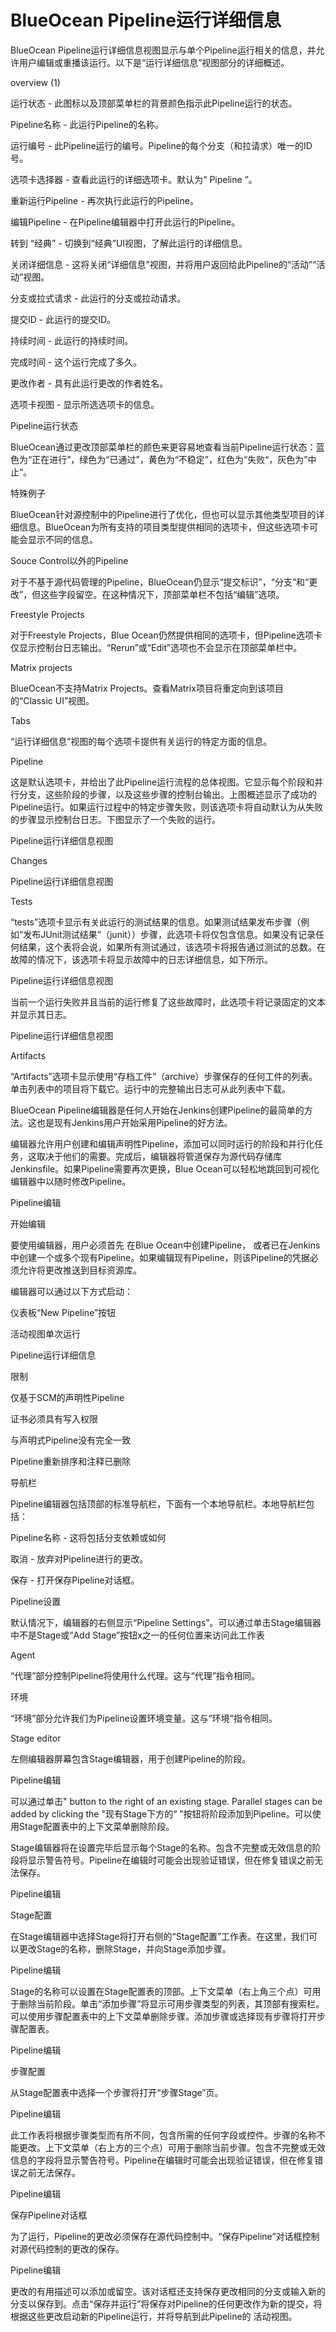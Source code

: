 # BlueOcean Pipeline运行详细信息

BlueOcean Pipeline运行详细信息视图显示与单个Pipeline运行相关的信息，并允许用户编辑或重播该运行。以下是“运行详细信息”视图部分的详细概述。

overview \(1\)

运行状态 - 此图标以及顶部菜单栏的背景颜色指示此Pipeline运行的状态。

Pipeline名称 - 此运行Pipeline的名称。

运行编号 - 此Pipeline运行的编号。Pipeline的每个分支（和拉请求）唯一的ID号。

选项卡选择器 - 查看此运行的详细选项卡。默认为“ Pipeline ”。

重新运行Pipeline - 再次执行此运行的Pipeline。

编辑Pipeline - 在Pipeline编辑器中打开此运行的Pipeline。

转到 “经典” - 切换到“经典”UI视图，了解此运行的详细信息。

关闭详细信息 - 这将关闭“详细信息”视图，并将用户返回给此Pipeline的“活动”“活动”视图。

分支或拉式请求 - 此运行的分支或拉动请求。

提交ID - 此运行的提交ID。

持续时间 - 此运行的持续时间。

完成时间 - 这个运行完成了多久。

更改作者 - 具有此运行更改的作者姓名。

选项卡视图 - 显示所选选项卡的信息。

Pipeline运行状态

BlueOcean通过更改顶部菜单栏的颜色来更容易地查看当前Pipeline运行状态：蓝色为“正在进行”，绿色为“已通过”，黄色为“不稳定”，红色为“失败“，灰色为”中止“。

特殊例子

BlueOcean针对源控制中的Pipeline进行了优化，但也可以显示其他类型项目的详细信息。BlueOcean为所有支持的项目类型提供相同的选项卡，但这些选项卡可能会显示不同的信息。

Souce Control以外的Pipeline

对于不基于源代码管理的Pipeline，BlueOcean仍显示“提交标识”，“分支”和“更改”，但这些字段留空。在这种情况下，顶部菜单栏不包括“编辑”选项。

Freestyle Projects

对于Freestyle Projects，Blue Ocean仍然提供相同的选项卡，但Pipeline选项卡仅显示控制台日志输出。“Rerun”或“Edit”选项也不会显示在顶部菜单栏中。

Matrix projects

BlueOcean不支持Matrix Projects。查看Matrix项目将重定向到该项目的“Classic UI”视图。

Tabs

“运行详细信息”视图的每个选项卡提供有关运行的特定方面的信息。

Pipeline

这是默认选项卡，并给出了此Pipeline运行流程的总体视图。它显示每个阶段和并行分支，这些阶段的步骤，以及这些步骤的控制台输出。上图概述显示了成功的Pipeline运行。如果运行过程中的特定步骤失败，则该选项卡将自动默认为从失败的步骤显示控制台日志。下图显示了一个失败的运行。

Pipeline运行详细信息视图

Changes

Pipeline运行详细信息视图

Tests

“tests”选项卡显示有关此运行的测试结果的信息。如果测试结果发布步骤（例如“发布JUnit测试结果”（junit））步骤，此选项卡将仅包含信息。如果没有记录任何结果，这个表将会说，如果所有测试通过，该选项卡将报告通过测试的总数。在故障的情况下，该选项卡将显示故障中的日志详细信息，如下所示。

Pipeline运行详细信息视图

当前一个运行失败并且当前的运行修复了这些故障时，此选项卡将记录固定的文本并显示其日志。

Pipeline运行详细信息视图

Artifacts

“Artifacts”选项卡显示使用“存档工件”（archive）步骤保存的任何工件的列表。单击列表中的项目将下载它。运行中的完整输出日志可从此列表中下载。

BlueOcean Pipeline编辑器是任何人开始在Jenkins创建Pipeline的最简单的方法。这也是现有Jenkins用户开始采用Pipeline的好方法。



编辑器允许用户创建和编辑声明性Pipeline，添加可以同时运行的阶段和并行化任务，这取决于他们的需要。完成后，编辑器将管道保存为源代码存储库Jenkinsfile。如果Pipeline需要再次更换，Blue Ocean可以轻松地跳回到可视化编辑器中以随时修改Pipeline。



Pipeline编辑



开始编辑

要使用编辑器，用户必须首先 在Blue Ocean中创建Pipeline， 或者已在Jenkins中创建一个或多个现有Pipeline。如果编辑现有Pipeline，则该Pipeline的凭据必须允许将更改推送到目标资源库。



编辑器可以通过以下方式启动：



仪表板“New Pipeline”按钮

活动视图单次运行

Pipeline运行详细信息

限制

仅基于SCM的声明性Pipeline

证书必须具有写入权限

与声明式Pipeline没有完全一致

Pipeline重新排序和注释已删除

导航栏

Pipeline编辑器包括顶部的标准导航栏，下面有一个本地导航栏。本地导航栏包括：



Pipeline名称 - 这将包括分支依赖或如何

取消 - 放弃对Pipeline进行的更改。

保存 - 打开保存Pipeline对话框。

Pipeline设置

默认情况下，编辑器的右侧显示“Pipeline Settings”。可以通过单击Stage编辑器 中不是Stage或“Add Stage”按钮x之一的任何位置来访问此工作表



Agent

“代理”部分控制Pipeline将使用什么代理。这与“代理”指令相同。



环境

“环境”部分允许我们为Pipeline设置环境变量。这与“环境”指令相同。



Stage editor

左侧编辑器屏幕包含Stage编辑器，用于创建Pipeline的阶段。



Pipeline编辑



可以通过单击" button to the right of an existing stage. Parallel stages can be added by clicking the "现有Stage下方的“ ”按钮将阶段添加到Pipeline。可以使用Stage配置表中的上下文菜单删除阶段。



Stage编辑器将在设置完毕后显示每个Stage的名称。包含不完整或无效信息的阶段将显示警告符号。Pipeline在编辑时可能会出现验证错误，但在修复错误之前无法保存。



Pipeline编辑



Stage配置

在Stage编辑器中选择Stage将打开右侧的“Stage配置”工作表。在这里，我们可以更改Stage的名称，删除Stage，并向Stage添加步骤。



Pipeline编辑



Stage的名称可以设置在Stage配置表的顶部。上下文菜单（右上角三个点）可用于删除当前阶段。单击“添加步骤”将显示可用步骤类型的列表，其顶部有搜索栏。可以使用步骤配置表中的上下文菜单删除步骤。添加步骤或选择现有步骤将打开步骤配置表。



Pipeline编辑



步骤配置

从Stage配置表中选择一个步骤将打开“步骤Stage”页。



Pipeline编辑



此工作表将根据步骤类型而有所不同，包含所需的任何字段或控件。步骤的名称不能更改。上下文菜单（右上方的三个点）可用于删除当前步骤。包含不完整或无效信息的字段将显示警告符号。Pipeline在编辑时可能会出现验证错误，但在修复错误之前无法保存。



Pipeline编辑



保存Pipeline对话框

为了运行，Pipeline的更改必须保存在源代码控制中。“保存Pipeline”对话框控制对源代码控制的更改的保存。



Pipeline编辑



更改的有用描述可以添加或留空。该对话框还支持保存更改相同的分支或输入新的分支以保存到。点击“保存并运行”将保存对Pipeline的任何更改作为新的提交，将根据这些更改启动新的Pipeline运行，并将导航到此Pipeline的 活动视图。





